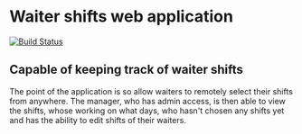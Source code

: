 # Waiter shifts web application

[![Build Status](https://travis-ci.org/dyllanhope/waiter_webapp.svg?branch=master)](https://travis-ci.org/dyllanhope/waiter_webapp) 

## Capable of keeping track of waiter shifts

The point of the application is so allow waiters to remotely select their shifts from anywhere. The manager, who has admin access, is then able to view the shifts, whose working on what days, who hasn't chosen any shifts yet and has the ability to edit shifts of their waiters. 